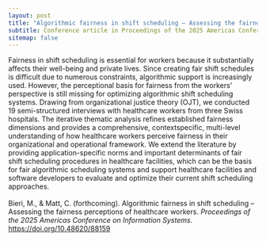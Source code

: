 ```yaml
---
layout: post
title: "Algorithmic fairness in shift scheduling – Assessing the fairness perceptions of healthcare workers"
subtitle: Conference article in Proceedings of the 2025 Americas Conference on Information Systems.
sitemap: false
---
```


Fairness in shift scheduling is essential for workers because it substantially affects their well-being and private lives. Since creating fair shift schedules is difficult due to numerous constraints, algorithmic support is increasingly used. However, the perceptional basis for fairness from the workers’ perspective is still missing for optimizing algorithmic shift scheduling systems. Drawing from organizational justice theory (OJT), we conducted 19 semi-structured interviews with healthcare workers from three Swiss hospitals. The iterative thematic analysis refines established fairness dimensions and provides a comprehensive, contextspecific, multi-level understanding of how healthcare workers perceive fairness in their organizational and operational framework. We extend the literature by providing application-specific norms and important determinants of fair shift scheduling procedures in healthcare facilities, which can be the basis for fair algorithmic scheduling systems and support healthcare facilities and software developers to evaluate and optimize their current shift scheduling approaches.
<br><br>
Bieri, M., & Matt, C. (forthcoming). Algorithmic fairness in shift scheduling – Assessing the fairness perceptions of healthcare workers. <em>Proceedings of the 2025 Americas Conference on Information Systems</em>. https://doi.org/10.48620/88159